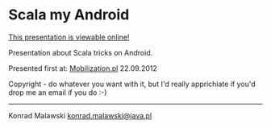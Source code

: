 Scala my Android
================

[This presentation is viewable online!](http://ktoso.github.com/scala-android-presentation/#/)

Presentation about Scala tricks on Android.

Presented first at: [Mobilization.pl](http://www.mobilization.pl) 22.09.2012

Copyright - do whatever you want with it, but I'd really apprichiate if you'd drop me an email if you do :-)


---
Konrad Malawski <konrad.malawski@java.pl>

